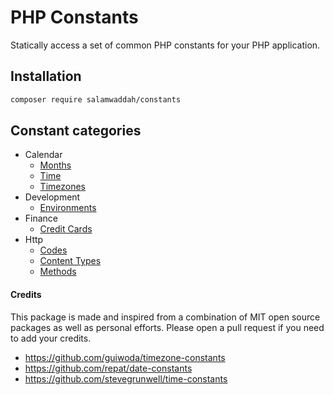 # PHP Constants

Statically access a set of common PHP constants for your PHP application.

## Installation

```bash
composer require salamwaddah/constants
```

## Constant categories

- Calendar
    - [Months](src/Calendar/Months.php)
    - [Time](src/Calendar/Time.php)
    - [Timezones](src/Calendar/Timezones.php)
- Development
    - [Environments](src/Development/Environments.php)
- Finance
    - [Credit Cards](src/Finance/CreditCards.php)
- Http
    - [Codes](src/Http/Codes.php)
    - [Content Types](src/Http/ContentTypes.php)
    - [Methods](src/Http/Methods.php)

#### Credits

This package is made and inspired from a combination of MIT open source packages as well as personal efforts. Please
open a pull request if you need to add your credits.

- https://github.com/guiwoda/timezone-constants
- https://github.com/repat/date-constants
- https://github.com/stevegrunwell/time-constants